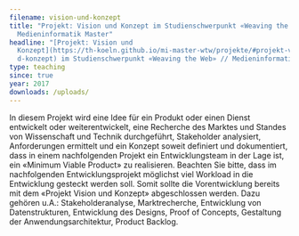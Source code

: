 ```yaml
---
filename: vision-und-konzept
title: "Projekt: Vision und Konzept im Studienschwerpunkt «Weaving the Web» //
  Medieninformatik Master"
headline: "[Projekt: Vision und
  Konzept](https://th-koeln.github.io/mi-master-wtw/projekte/#projekt-vision-un\
  d-konzept) im Studienschwerpunkt «Weaving the Web» // Medieninformatik Master"
type: teaching
since: true
year: 2017
downloads: /uploads/
---
```

In diesem Projekt wird eine Idee für ein Produkt oder einen Dienst entwickelt oder weiterentwickelt, eine Recherche des Marktes und Standes von Wissenschaft und Technik durchgeführt, Stakeholder analysiert, Anforderungen ermittelt und ein Konzept soweit definiert und dokumentiert, dass in einem nachfolgenden Projekt ein Entwicklungsteam in der Lage ist, ein «Minimum Viable Product» zu realisieren. Beachten Sie bitte, dass im nachfolgenden Entwicklungsprojekt möglichst viel Workload in die Entwicklung gesteckt werden soll. Somit sollte die Vorentwicklung bereits mit dem «Projekt Vision und Konzept» abgeschlossen werden. Dazu gehören u.A.: Stakeholderanalyse, Marktrecherche, Entwicklung von Datenstrukturen, Entwicklung des Designs, Proof of Concepts, Gestaltung der Anwendungsarchitektur, Product Backlog.
